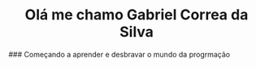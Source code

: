 <h1 align="center">Olá me chamo Gabriel Correa da Silva</h1>
### Começando a aprender e desbravar o mundo da progrmação

<!--
<h1 align="center">Olá me chamo Gabriel Correa da Silva</h1>

- 🔭 I’m currently working on ...
- 🌱 I’m currently learning ...
- 👯 I’m looking to collaborate on ...
- 🤔 I’m looking for help with ...
- 💬 Ask me about ...
- 📫 How to reach me: ...
- 😄 Pronouns: ...
- ⚡ Fun fact: ...
-->
